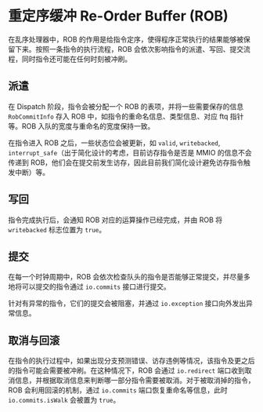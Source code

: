 # 重定序缓冲 Re-Order Buffer (ROB)

在乱序处理器中，ROB 的作用是给指令定序，使得程序正常执行的结果能够被保留下来。按照一条指令的执行流程，ROB 会依次影响指令的派遣、写回、提交流程，同时指令还可能在任何时刻被冲刷。

## 派遣

在 Dispatch 阶段，指令会被分配一个 ROB 的表项，并将一些需要保存的信息 `RobCommitInfo` 存入 ROB 中，如指令的重命名信息、类型信息、对应 ftq 指针等。ROB 入队的宽度与重命名的宽度保持一致。

在指令进入 ROB 之后，一些状态位会被更新，如 `valid`, `writebacked`, `interrupt_safe`（出于简化设计的考虑，目前访存指令是否是 MMIO 的信息不会传递到 ROB，他们会在提交前发生访存，因此目前我们简化设计避免访存指令触发中断）等。

## 写回

指令完成执行后，会通知 ROB 对应的运算操作已经完成，并由 ROB 将 `writebacked` 标志位置为 `true`。

## 提交

在每一个时钟周期中，ROB 会依次检查队头的指令是否能够正常提交，并尽量多地将可以提交的指令通过 `io.commits` 接口进行提交。

针对有异常的指令，它们的提交会被阻塞，并通过 `io.exception` 接口向外发出异常信息。

## 取消与回滚

在指令的执行过程中，如果出现分支预测错误、访存违例等情况，该指令及更之后的指令可能会需要被冲刷。在这种情况下，ROB 会通过 `io.redirect` 端口收到取消信息，并根据取消信息来判断哪一部分指令需要被取消。对于被取消掉的指令，ROB 会利用回滚的机制，通过 `io.commits` 端口恢复重命名等信息，此时 `io.commits.isWalk` 会被置为 `true`。
